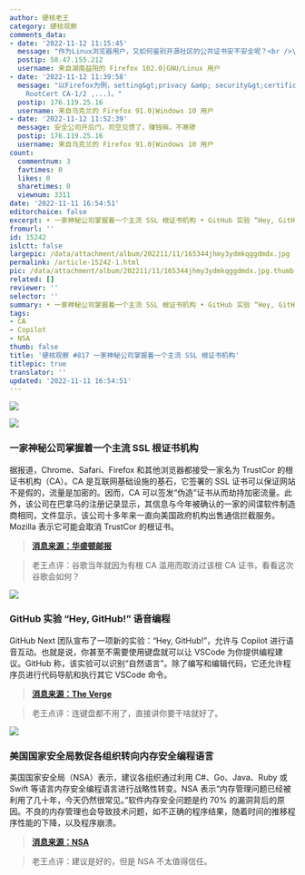 ```yaml
---
author: 硬核老王
category: 硬核观察
comments_data:
- date: '2022-11-12 11:15:45'
  message: "作为Linux浏览器用户，又如何鉴别开源社区的公共证书安不安全呢？<br />\r\n如何默认屏蔽特定CA签名的网站呢？"
  postip: 58.47.155.212
  username: 来自湖南益阳的 Firefox 102.0|GNU/Linux 用户
- date: '2022-11-12 11:39:58'
  message: "以Firefox为例，setting&gt;privacy &amp; security&gt;certificate<br />\r\n编辑信任与不信任的证书（如自带的TrustCor
    RootCert CA-1/2 ,...)。"
  postip: 176.119.25.16
  username: 来自乌克兰的 Firefox 91.0|Windows 10 用户
- date: '2022-11-12 11:52:39'
  message: 安全公司开后门，司空见惯了，赚钱嘛，不寒碜
  postip: 176.119.25.16
  username: 来自乌克兰的 Firefox 91.0|Windows 10 用户
count:
  commentnum: 3
  favtimes: 0
  likes: 0
  sharetimes: 0
  viewnum: 3311
date: '2022-11-11 16:54:51'
editorchoice: false
excerpt: • 一家神秘公司掌握着一个主流 SSL 根证书机构 • GitHub 实验 “Hey, GitHub!” 语音编程 • 美国国家安全局敦促各组织转向内存安全编程语言
fromurl: ''
id: 15242
islctt: false
largepic: /data/attachment/album/202211/11/165344jhmy3ydmkqggdmdx.jpg
permalink: /article-15242-1.html
pic: /data/attachment/album/202211/11/165344jhmy3ydmkqggdmdx.jpg.thumb.jpg
related: []
reviewer: ''
selector: ''
summary: • 一家神秘公司掌握着一个主流 SSL 根证书机构 • GitHub 实验 “Hey, GitHub!” 语音编程 • 美国国家安全局敦促各组织转向内存安全编程语言
tags:
- CA
- Copilot
- NSA
thumb: false
title: '硬核观察 #817 一家神秘公司掌握着一个主流 SSL 根证书机构'
titlepic: true
translator: ''
updated: '2022-11-11 16:54:51'
---
```


![](/data/attachment/album/202211/11/165344jhmy3ydmkqggdmdx.jpg)


![](/data/attachment/album/202211/11/165353ywa0z8kzoerkiowb.jpg)


### 一家神秘公司掌握着一个主流 SSL 根证书机构


据报道，Chrome、Safari、Firefox 和其他浏览器都接受一家名为 TrustCor 的根证书机构（CA）。CA 是互联网基础设施的基石，它签署的 SSL 证书可以保证网站不是假的，流量是加密的。因而，CA 可以签发“伪造”证书从而劫持加密流量。此外，该公司在巴拿马的注册记录显示，其信息与今年被确认的一家的间谍软件制造商相同，文件显示，该公司十多年来一直向美国政府机构出售通信拦截服务。Mozilla 表示它可能会取消 TrustCor 的根证书。



> 
> **[消息来源：华盛顿邮报](https://www.washingtonpost.com/technology/2022/11/08/trustcor-internet-addresses-government-connections/)**
> 
> 
> 



> 
> 老王点评：谷歌当年就因为有根 CA 滥用而取消过该根 CA 证书，看看这次谷歌会如何？
> 
> 
> 


![](/data/attachment/album/202211/11/165406n4s00un000i0zpvj.jpg)


### GitHub 实验 “Hey, GitHub!” 语音编程


GitHub Next 团队宣布了一项新的实验：“Hey, GitHub!”，允许与 Copilot 进行语音互动。也就是说，你甚至不需要使用键盘就可以让 VSCode 为你提供编程建议。GitHub 称，该实验可以识别“自然语言”。除了编写和编辑代码，它还允许程序员进行代码导航和执行其它 VSCode 命令。



> 
> **[消息来源：The Verge](https://www.theverge.com/2022/11/9/23449175/hey-github-voice-copilot-code-programming-system)**
> 
> 
> 



> 
> 老王点评：连键盘都不用了，直接讲你要干啥就好了。
> 
> 
> 


![](/data/attachment/album/202211/11/165414uyaj1j7ukkbs7yah.jpg)


### 美国国家安全局敦促各组织转向内存安全编程语言


美国国家安全局（NSA）表示，建议各组织通过利用 C#、Go、Java、Ruby 或 Swift 等语言内存安全编程语言进行战略性转变。NSA 表示“内存管理问题已经被利用了几十年，今天仍然很常见。”软件内存安全问题是约 70% 的漏洞背后的原因。不良的内存管理也会导致技术问题，如不正确的程序结果，随着时间的推移程序性能的下降，以及程序崩溃。



> 
> **[消息来源：NSA](https://www.nsa.gov/Press-Room/News-Highlights/Article/Article/3215760/nsa-releases-guidance-on-how-to-protect-against-software-memory-safety-issues/)**
> 
> 
> 



> 
> 老王点评：建议是好的，但是 NSA 不太值得信任。
> 
> 
>